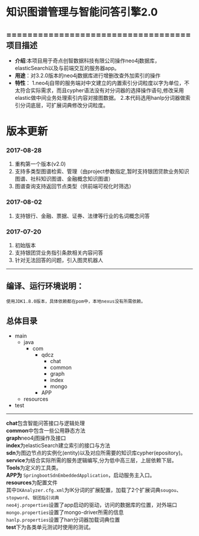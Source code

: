 # **知识图谱管理与智能问答引擎2.0**
===================================
项目描述
-----------------------------------
   - **介绍**:本项目用于奇点创智数据科技有限公司操作neo4j数据库，elasticSearch以及与前端交互的服务器app。
   - **用途**：对3.2.0版本的neo4j数据库进行增删改查外加索引的操作
   - **特性**：
   	1.neo4j自带的服务端对中文建立的内置索引分词粒度以字为单位，不太符合实际需求，而且cypher语法没有对分词器的选择操作语句,修改采用elastic做中间业务处理索引内容对接图数据。
    2.本代码选用hanlp分词器做索引分词底层，可扩展词典修改分词粒度。


# **版本更新**

### 2017-08-28

1. 重构第一个版本(v2.0)
2. 支持多类型图谱检索、管理（由project参数指定,暂时支持银团贷款业务知识图谱、社科知识图谱、金融概念知识图谱）
3. 图谱查询支持返回节点类型（供前端可视化时筛选）

### 2017-08-02

1. 支持银行、金融、票据、证券、法律等行业的名词概念问答

### 2017-07-20

1. 初始版本
2. 支持银团贷业务指引条款相关内容问答
3. 针对无法回答的问题，引入图灵机器人

------------

编译、运行环境说明：
-----------------------------------
    使用JDK1.8.0版本，具体依赖都在pom中，本地nexus没有所需依赖。

总体目录
-----------------------------------
+ main
    + java
        + com
            + qdcz
                * chat
                * common
                * graph
                * index
                * mongo
            + APP
    + resources
+ test

-------------------
**chat**包含智能问答接口与逻辑处理<br>
**common**中包含一些公用静态方法<br>
**graph**neo4j图操作及接口<br>
**index**为elasticSearch建立索引的接口与方法<br>
**sdn**为图边节点的实例化(entity)以及对应所需要的知识库cypher(epository)。<br>
**service**为结合实际所需的服务逻辑编写,分为低中高三层，上层依赖下层。<br>
**Tools**为定义的工具类。<br>
**APP为**  `SpringbootSdnEmbeddedApplication`，启动服务主入口。<br>
**resources**为配置文件<br>
	其中`IKAnalyzer.cfg.xml`为IK分词的扩展配置，加载了2个扩展词典`sougou`、 `stopword`、`银团指引词典`<br>
	`neo4j.properties`设置了app启动的驱动，访问的数据库的位置，对外端口<br>
	`mongo.properties`设置了mongo-driver所需的信息<br>
	`hanlp.properties`设置了han分词器加载词典位置<br>
**test**下为各类单元测试时使用的测试。<br>



